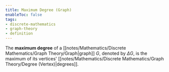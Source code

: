 ```yaml
---
title: Maximum Degree (Graph)
enableToc: false
tags: 
- discrete-mathematics
- graph-theory
- definition
---
```

The **maximum degree** of a [[notes/Mathematics/Discrete Mathematics/Graph Theory/Graph|graph]] $G$, denoted by $\Delta G$, is the maximum of its vertices' [[notes/Mathematics/Discrete Mathematics/Graph Theory/Degree (Vertex)|degrees]].